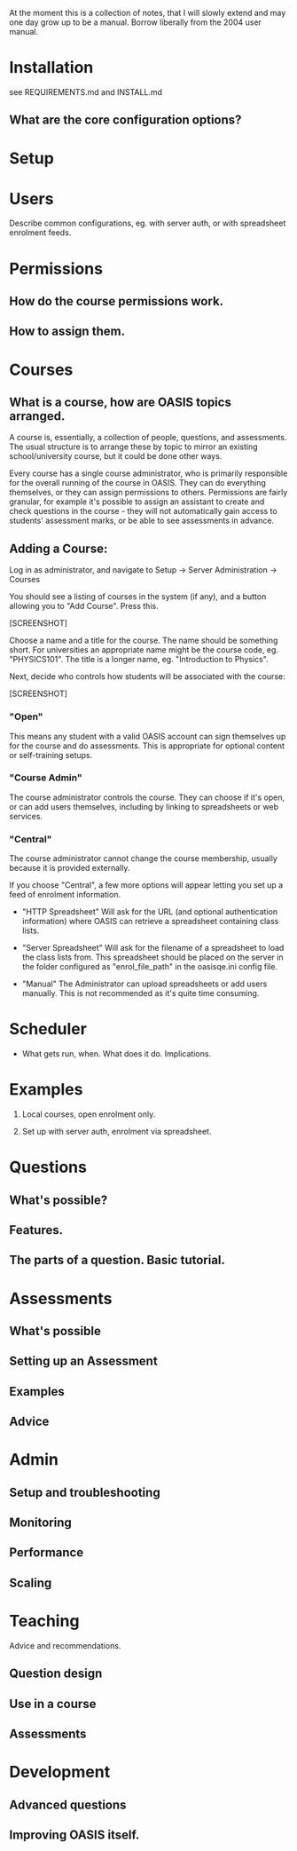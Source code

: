 

At the moment this is a collection of notes, that I will slowly extend and may one day grow up to
be a manual. Borrow liberally from the 2004 user manual.



# Installation

see REQUIREMENTS.md and INSTALL.md

## What are the core configuration options?


# Setup

# Users

Describe common configurations, eg. with server auth, or with spreadsheet enrolment feeds.

# Permissions

## How do the course permissions work.
## How to assign them.


# Courses

## What is a course, how are OASIS topics arranged.

A course is, essentially, a collection of people, questions, and assessments. The usual structure is to arrange these
by topic to mirror an existing school/university course, but it could be done other ways.

Every course has a single course administrator, who is primarily responsible for the overall running of the course in OASIS.
They can do everything themselves, or they can assign permissions to others. Permissions are fairly granular, for
example it's possible to assign an assistant to create and check questions in the course - they will not automatically
gain access to students' assessment marks, or be able to see assessments in advance.




## Adding a Course:

Log in as administrator, and navigate to Setup -> Server Administration -> Courses


You should see a listing of courses in the system (if any), and a button allowing you to "Add Course". Press this.

[SCREENSHOT]

Choose a name and a title for the course. The name should be something short. For universities an appropriate name
might be the course code, eg. "PHYSICS101".  The title is a longer name, eg. "Introduction to Physics".


Next, decide who controls how students will be associated with the course:

[SCREENSHOT]

### "Open"

   This means any student with a valid OASIS account can sign themselves up for the course and do assessments. This
   is appropriate for optional content or self-training setups.

### "Course Admin"

   The course administrator controls the course. They can choose if it's open, or can add users themselves, including
   by linking to spreadsheets or web services.

### "Central"

   The course administrator cannot change the course membership, usually because it is provided externally.


If you choose "Central", a few more options will appear letting you set up a feed of enrolment information.


  *   "HTTP Spreadsheet"
              Will ask for the URL (and optional authentication information) where OASIS can retrieve a spreadsheet containing class lists.

  *   "Server Spreadsheet"
              Will ask for the filename of a spreadsheet to load the class lists from. This spreadsheet should be placed on the server in the folder configured as "enrol_file_path" in the oasisqe.ini config file.

  *   "Manual"
              The Administrator can upload spreadsheets or add users manually. This is not recommended as it's quite time consuming.







# Scheduler


* What gets run, when. What does it do. Implications.


# Examples



1. Local courses, open enrolment only.



2. Set up with server auth, enrolment via spreadsheet.



# Questions

## What's possible?

## Features.

## The parts of a question. Basic tutorial.


# Assessments

## What's possible

## Setting up an Assessment

## Examples



## Advice



# Admin

## Setup and troubleshooting
## Monitoring
## Performance
## Scaling


# Teaching

Advice and recommendations.

## Question design
## Use in a course
## Assessments


# Development

## Advanced questions
## Improving OASIS itself.